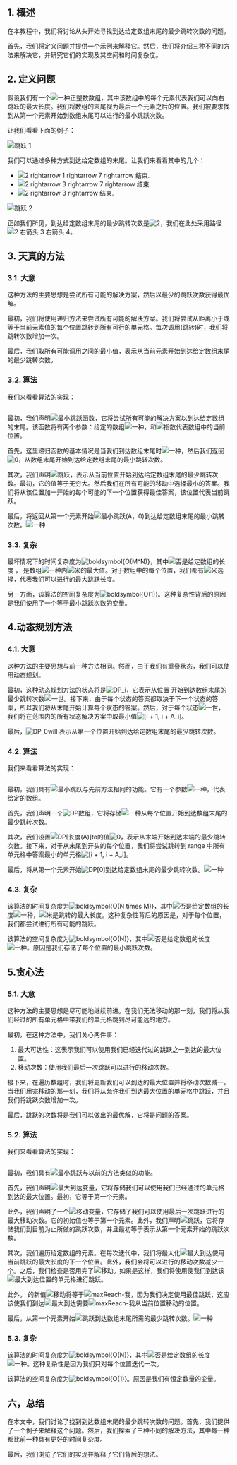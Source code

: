 ## 1. 概述

在本教程中，我们将讨论从头开始寻找到达给定数组末尾的最少跳转次数的问题。

首先，我们将定义问题并提供一个示例来解释它。然后，我们将介绍三种不同的方法来解决它，并研究它们的实现及其空间和时间复杂度。

## 2. 定义问题

假设我们有一个![一种](https://www.baeldung.com/wp-content/ql-cache/quicklatex.com-816b613a4f79d4bf9cb51396a9654120_l3.svg)正整数数组，其中该数组中的每个元素代表我们可以向右跳跃的最大长度。我们将数组的末尾视为最后一个元素之后的位置。我们被要求找到从第一个元素开始到数组末尾可以进行的最小跳跃次数。

让我们看看下面的例子：

![跳跃 1](https://www.baeldung.com/wp-content/uploads/sites/4/2022/03/jumps_1-1024x225.png)

我们可以通过多种方式到达给定数组的末尾。让我们来看看其中的几个：

-   ![2 rightarrow 1 rightarrow 7 rightarrow 结束](https://www.baeldung.com/wp-content/ql-cache/quicklatex.com-d4c74b75746aa9bf447be02b71042e94_l3.svg).
-   ![2 rightarrow 3 rightarrow 7 rightarrow 结束](https://www.baeldung.com/wp-content/ql-cache/quicklatex.com-305548224d2b77d05ee5a5b4cbd42062_l3.svg).
-   ![2 rightarrow 3 rightarrow 结束](https://www.baeldung.com/wp-content/ql-cache/quicklatex.com-39cb646359ba0f4c5c8ec57c5936c197_l3.svg).

![跳跃 2](https://www.baeldung.com/wp-content/uploads/sites/4/2022/03/jumps_2-1024x375.png)

正如我们所见，到达给定数组末尾的最少跳转次数是![2](https://www.baeldung.com/wp-content/ql-cache/quicklatex.com-8c267d62c3d7048247917e13baec69a5_l3.svg)，我们在此处采用路径![2 右箭头 3 右箭头 4](https://www.baeldung.com/wp-content/ql-cache/quicklatex.com-9be080c82d4b2462540cf54771264bdd_l3.svg)。

## 3. 天真的方法

### 3.1. 大意

这种方法的主要思想是尝试所有可能的解决方案，然后以最少的跳跃次数获得最优解。

最初，我们将使用递归方法来尝试所有可能的解决方案。我们将尝试从距离小于或等于当前元素值的每个位置跳转到所有可行的单元格。每次调用(跳转)时，我们将跳转次数增加一次。

最后，我们取所有可能调用之间的最小值，表示从当前元素开始到达给定数组末尾的最少跳转次数。

### 3.2. 算法

我们来看看算法的实现：

```

```

最初，我们声明![最小跳跃](https://www.baeldung.com/wp-content/ql-cache/quicklatex.com-283e67323cdfcf9de9776bac540372c4_l3.svg)函数，它将尝试所有可能的解决方案以到达给定数组的末尾。该函数将有两个参数：给定的数组![一种](https://www.baeldung.com/wp-content/ql-cache/quicklatex.com-816b613a4f79d4bf9cb51396a9654120_l3.svg)，和![指数](https://www.baeldung.com/wp-content/ql-cache/quicklatex.com-7002fd607cb4ecec2c942ec106531bd6_l3.svg)代表数组中的当前位置。

首先，这里递归函数的基本情况是当我们到达数组末尾时![一种](https://www.baeldung.com/wp-content/ql-cache/quicklatex.com-816b613a4f79d4bf9cb51396a9654120_l3.svg)，然后我们返回![0](https://www.baeldung.com/wp-content/ql-cache/quicklatex.com-8354ade9c79ec6a7ac658f2c3032c9df_l3.svg)，从数组末尾开始到达给定数组末尾的最小跳转次数。

其次，我们声明![跳跃](https://www.baeldung.com/wp-content/ql-cache/quicklatex.com-2852abfd3ea8f0a8a2080dacce78dfe0_l3.svg)，表示从当前位置开始到达给定数组末尾的最少跳转次数。最初，它的值等于无穷大。然后我们在所有可能的移动中选择最小的答案。我们将从该位置加一开始的每个可能的下一个位置获得最佳答案，该位置代表当前跳跃。

最后，将返回从第一个元素开始![最小跳跃(A，0)](https://www.baeldung.com/wp-content/ql-cache/quicklatex.com-d7150ad46092c5075f71851848dd3c1d_l3.svg)到达给定数组末尾的最小跳转次数。![一种](https://www.baeldung.com/wp-content/ql-cache/quicklatex.com-816b613a4f79d4bf9cb51396a9654120_l3.svg)

### 3.3. 复杂

最坏情况下的时间复杂度为![boldsymbol{O(M^N)}](https://www.baeldung.com/wp-content/ql-cache/quicklatex.com-6513d4ed55caad3864b1dfca42b5fdfe_l3.svg)，其中![否](https://www.baeldung.com/wp-content/ql-cache/quicklatex.com-7354bae77b50b7d1faed3e8ea7a3511a_l3.svg)是给定数组的长度 ， 是数组![一种](https://www.baeldung.com/wp-content/ql-cache/quicklatex.com-816b613a4f79d4bf9cb51396a9654120_l3.svg)内![米](https://www.baeldung.com/wp-content/ql-cache/quicklatex.com-27d6692c77760dc1111628e74a6d272f_l3.svg)的最大值。对于数组中的每个位置，我们都有![米](https://www.baeldung.com/wp-content/ql-cache/quicklatex.com-27d6692c77760dc1111628e74a6d272f_l3.svg)选择，代表我们可以进行的最大跳跃长度。

另一方面，该算法的空间复杂度为![boldsymbol{O(1)}](https://www.baeldung.com/wp-content/ql-cache/quicklatex.com-a3165bdeccd2c534782bea8387da8d77_l3.svg)。这种复杂性背后的原因是我们使用了一个等于最小跳跃次数的变量。

## 4.动态规划方法

### 4.1. 大意

这种方法的主要思想与前一种方法相同。然而，由于我们有重叠状态，我们可以使用动态规划。

最初，这种[动态规划](https://www.baeldung.com/cs/greedy-approach-vs-dynamic-programming)方法的状态将是![DP_i](https://www.baeldung.com/wp-content/ql-cache/quicklatex.com-b053020ead49edb0445fb5d270b800e2_l3.svg)，它表示从位置 开始到达数组末尾的最少跳转次数![一世](https://www.baeldung.com/wp-content/ql-cache/quicklatex.com-31318c5dcb226c69e0818e5f7d2422b5_l3.svg)。接下来，由于每个状态的答案都取决于下一个状态的答案，所以我们将从末尾开始计算每个状态的答案。然后，对于每个状态![一世](https://www.baeldung.com/wp-content/ql-cache/quicklatex.com-31318c5dcb226c69e0818e5f7d2422b5_l3.svg)，我们将在范围内的所有状态解决方案中取最小值![[i + 1, i + A_i]](https://www.baeldung.com/wp-content/ql-cache/quicklatex.com-e2ed4edd77cc3a47bd21d457c1a80647_l3.svg)。

最后，![DP_0](https://www.baeldung.com/wp-content/ql-cache/quicklatex.com-28111e8748428ca7753f9b916331826d_l3.svg)will 表示从第一个位置开始到达给定数组末尾的最少跳转次数。

### 4.2. 算法

我们来看看算法的实现：

```

```

最初，我们具有![最小跳跃](https://www.baeldung.com/wp-content/ql-cache/quicklatex.com-283e67323cdfcf9de9776bac540372c4_l3.svg)与先前方法相同的功能。它有一个参数![一种](https://www.baeldung.com/wp-content/ql-cache/quicklatex.com-816b613a4f79d4bf9cb51396a9654120_l3.svg)，代表给定的数组。

首先，我们声明一个![DP](https://www.baeldung.com/wp-content/ql-cache/quicklatex.com-604131d4927fa3dd7c5dbd78a1957cb8_l3.svg)数组，它将存储![一种](https://www.baeldung.com/wp-content/ql-cache/quicklatex.com-816b613a4f79d4bf9cb51396a9654120_l3.svg)从每个位置开始到达数组末尾的最少跳转次数。

其次，我们设置![DP[长度(A)]](https://www.baeldung.com/wp-content/ql-cache/quicklatex.com-e7444501a9162cee09e8e125c4edc79a_l3.svg)to的值![0](https://www.baeldung.com/wp-content/ql-cache/quicklatex.com-8354ade9c79ec6a7ac658f2c3032c9df_l3.svg)，表示从末端开始到达末端的最少跳转次数。接下来，对于从末尾到开头的每个位置，我们将尝试跳转到 range 中所有单元格中答案最小的单元格![[i + 1, i + A_i]](https://www.baeldung.com/wp-content/ql-cache/quicklatex.com-e2ed4edd77cc3a47bd21d457c1a80647_l3.svg)。

最后，将从第一个元素开始![DP[0]](https://www.baeldung.com/wp-content/ql-cache/quicklatex.com-876b8d783d73ba3ae14ad43e87fbe844_l3.svg)到达给定数组末尾的最少跳转次数。![一种](https://www.baeldung.com/wp-content/ql-cache/quicklatex.com-816b613a4f79d4bf9cb51396a9654120_l3.svg)

### 4.3. 复杂

该算法的时间复杂度为![boldsymbol{O(N times M)}](https://www.baeldung.com/wp-content/ql-cache/quicklatex.com-e6c1c8233a96004fdd881a581ee2a37f_l3.svg)，其中![否](https://www.baeldung.com/wp-content/ql-cache/quicklatex.com-7354bae77b50b7d1faed3e8ea7a3511a_l3.svg)是给定数组的长度![一种](https://www.baeldung.com/wp-content/ql-cache/quicklatex.com-816b613a4f79d4bf9cb51396a9654120_l3.svg)，![米](https://www.baeldung.com/wp-content/ql-cache/quicklatex.com-27d6692c77760dc1111628e74a6d272f_l3.svg)是跳转的最大长度。这种复杂性背后的原因是，对于每个位置，我们都尝试进行所有可能的跳跃。

该算法的空间复杂度为![boldsymbol{O(N)}](https://www.baeldung.com/wp-content/ql-cache/quicklatex.com-39bf05cfc09f9bc4d202710939b6f6c6_l3.svg)，其中![否](https://www.baeldung.com/wp-content/ql-cache/quicklatex.com-7354bae77b50b7d1faed3e8ea7a3511a_l3.svg)是给定数组的长度![一种](https://www.baeldung.com/wp-content/ql-cache/quicklatex.com-816b613a4f79d4bf9cb51396a9654120_l3.svg)。原因是我们存储了每个位置的最小跳跃次数。

## 5.贪心法

### 5.1. 大意

这种方法的主要思想是尽可能地继续前进。在我们无法移动的那一刻，我们将从我们经过的所有单元格中带我们的单元格跳到尽可能远的地方。

最初，在这种方法中，我们关心两件事：

1.  最大可达性：这表示我们可以使用我们已经迭代过的跳跃之一到达的最大位置。
2.  移动次数：使用我们最后一次跳跃可以进行的移动次数。

接下来，在遍历数组时，我们将更新我们可以到达的最大位置并将移动次数减一。当我们用完移动的那一刻，我们将从允许我们到达最大位置的单元格中跳跃，并且我们将跳跃次数增加一次。

最后，跳跃的次数将是我们可以做出的最优解，它将是问题的答案。

### 5.2. 算法

我们来看看算法的实现：

```

```

最初，我们具有![最小跳跃](https://www.baeldung.com/wp-content/ql-cache/quicklatex.com-283e67323cdfcf9de9776bac540372c4_l3.svg)与以前的方法类似的功能。

首先，我们声明![最大到达](https://www.baeldung.com/wp-content/ql-cache/quicklatex.com-f6f037b6058e759e5e0ad13657fcb9a6_l3.svg)变量，它将存储我们可以使用我们已经通过的单元格到达的最大位置。最初，它等于第一个元素。

此外，我们声明了一个![移动](https://www.baeldung.com/wp-content/ql-cache/quicklatex.com-d6c6dbeaff69ef805efb38d75af0736c_l3.svg)变量，它存储了我们可以使用最后一次跳跃进行的最大移动次数。它的初始值也等于第一个元素。此外，我们声明![跳跃](https://www.baeldung.com/wp-content/ql-cache/quicklatex.com-2852abfd3ea8f0a8a2080dacce78dfe0_l3.svg)，它将存储我们到目前为止所做的跳跃次数，并且最初等于表示从第一个元素开始的跳跃次数。

其次，我们遍历给定数组的元素。在每次迭代中，我们将最大化![最大到达](https://www.baeldung.com/wp-content/ql-cache/quicklatex.com-f6f037b6058e759e5e0ad13657fcb9a6_l3.svg)使用当前跳跃的最大长度的下一个位置。此外，我们会将可以进行的移动次数减少一个。之后，我们检查是否用完了![移动](https://www.baeldung.com/wp-content/ql-cache/quicklatex.com-d6c6dbeaff69ef805efb38d75af0736c_l3.svg)。如果是这样，我们将使用使我们到达该![最大到达](https://www.baeldung.com/wp-content/ql-cache/quicklatex.com-f6f037b6058e759e5e0ad13657fcb9a6_l3.svg)位置的单元格进行跳跃。

此外， 的新值![移动](https://www.baeldung.com/wp-content/ql-cache/quicklatex.com-d6c6dbeaff69ef805efb38d75af0736c_l3.svg)将等于![maxReach-我](https://www.baeldung.com/wp-content/ql-cache/quicklatex.com-d3183c32965934a23368cb7d06fe2bb8_l3.svg)，因为我们决定使用最佳跳跃，这应该使我们到达![最大到达](https://www.baeldung.com/wp-content/ql-cache/quicklatex.com-f6f037b6058e759e5e0ad13657fcb9a6_l3.svg)需要![maxReach-我](https://www.baeldung.com/wp-content/ql-cache/quicklatex.com-d3183c32965934a23368cb7d06fe2bb8_l3.svg)从当前位置移动的位置。

最后，从第一个元素开始![跳跃](https://www.baeldung.com/wp-content/ql-cache/quicklatex.com-2852abfd3ea8f0a8a2080dacce78dfe0_l3.svg)到达数组末尾所需的最少跳转次数。![一种](https://www.baeldung.com/wp-content/ql-cache/quicklatex.com-816b613a4f79d4bf9cb51396a9654120_l3.svg)

### 5.3. 复杂

该算法的时间复杂度为![boldsymbol{O(N)}](https://www.baeldung.com/wp-content/ql-cache/quicklatex.com-39bf05cfc09f9bc4d202710939b6f6c6_l3.svg)，其中![否](https://www.baeldung.com/wp-content/ql-cache/quicklatex.com-7354bae77b50b7d1faed3e8ea7a3511a_l3.svg)是给定数组的长度![一种](https://www.baeldung.com/wp-content/ql-cache/quicklatex.com-816b613a4f79d4bf9cb51396a9654120_l3.svg)。这种复杂性是因为我们只对每个位置迭代一次。

该算法的空间复杂度为![boldsymbol{O(1)}](https://www.baeldung.com/wp-content/ql-cache/quicklatex.com-a3165bdeccd2c534782bea8387da8d77_l3.svg)。原因是我们有恒定数量的变量。

## 六，总结

在本文中，我们讨论了找到到达数组末尾的最少跳转次数的问题。首先，我们提供了一个例子来解释这个问题。然后，我们探索了三种不同的解决方法，其中每一种都比前一种具有更好的时间复杂度。

最后，我们浏览了它们的实现并解释了它们背后的想法。